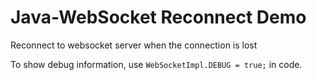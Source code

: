 Java-WebSocket Reconnect Demo
================================

Reconnect to websocket server when the connection is lost

To show debug information, use `WebSocketImpl.DEBUG = true;` in code.

